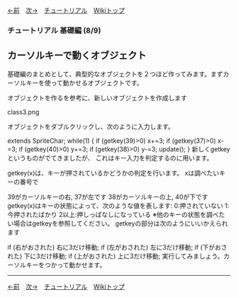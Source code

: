 

[←前](./tr-basic07.md)&emsp;[次→](./tr-basic09.md)&emsp;[チュートリアル](./tutorial.md)&emsp;[Wikiトップ](./)

### チュートリアル 基礎編 (8/9)
## カーソルキーで動くオブジェクト

基礎編のまとめとして、典型的なオブジェクトを２つほど作ってみます。まずカーソルキーを使って動かせるオブジェクトです。

オブジェクトを作るを参考に、新しいオブジェクトを作成します

class3.png

オブジェクトをダブルクリックし、次のように入力します。

extends SpriteChar;
while(1) {
 if (getkey(39)>0) x+=3;
 if (getkey(37)>0) x-=3;
 if (getkey(40)>0) y+=3;
 if (getkey(38)>0) y-=3;
 update();
}
新しくgetkeyというものがでてきましたが、 これはキー入力を判定するのに用います。

getkey(x)は、キーが押されているかどうかの判定を行います。
xは調べたいキーの番号で

39がカーソルキーの右, 37が左です
38がカーソルキーの上, 40が下です
getkey(x)はキーの状態によって、次のような値を表します:
0:押されていない
1:今押されたばかり
2以上:押しっぱなしになっている ※他のキーの状態を調べたい場合はgetkeyを参照してください。
getkeyの部分は次のようにいいかえられます

 if (右がおされた) 右に3だけ移動;
 if (左がおされた) 左に3だけ移動;
 if (下がおされた) 下に3だけ移動;
 if (上がおされた) 上に3だけ移動;
実行してみましょう。カーソルキーをつかって動かせます。

***

[←前](./tr-basic07.md)&emsp;[次→](./tr-basic09.md)&emsp;[チュートリアル](./tutorial.md)&emsp;[Wikiトップ](./)
